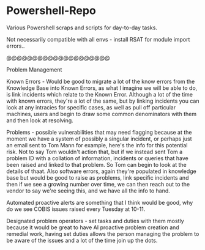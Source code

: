 # Powershell-Repo

Various Powershell scraps and scripts for day-to-day tasks.

Not necessarily compatible with all envs - install RSAT for module import errors..



@@@@@@@@@@@@@@@@@@@@

Problem Management

Known Errors - Would be good to migrate a lot of the know errors from the Knowledge Base into Known Errors, as what I imagine we will be able to do, is link incidents which relate to the Known Error. Although a lot of the time with known errors, they're a lot of the same, but by linking incidents you can look at any intracies for specific cases, as well as pull off particular machines, users and begin to draw some common denominators with them and then look at resolving.

Problems - possible vulnerabilities that may need flagging because at the moment we have a system of possibly a singular incident, or perhaps just an email sent to Tom Mann for example, here's the info for this potential risk. Not to say Tom wouldn't action that, but if we instead sent Tom a problem ID with a collation of information, incidents or queries that have been raised and linked to that problem. So Tom can begin to look at the details of thaat. Also software errors, again they're populated in knowledge base but would be good to raise as problems, link specific incidents and then if we see a growing number over time, we can then reach out to the vendor to say we're seeing this, and we have all the info to hand.

Automated proactive alerts are something that I think would be good, why do we see COBIS issues raised every Tuesday at 10-11.

Designated problem operators - set tasks and duties with them mostly because it would be great to have AI proactive problem creation and remedial work, having set duties allows the person managing the problem to be aware of the issues and a lot of the time join up the dots.
